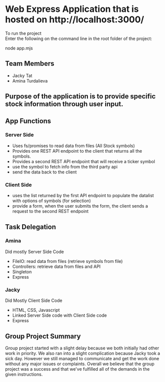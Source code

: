 # Web Express Application that is hosted on http://localhost:3000/

To run the project  
Enter the following on the command line in the root folder of the project:

node app.mjs

## Team Members

- Jacky Tat
- Amina Turdalieva

## Purpose of the application is to provide specific stock information through user input.

## App Functions

### Server Side

- Uses fs/promises to read data from files (All Stock symbols)
- Provides one REST API endpoint to the client that returns all the symbols.
- Provides a second REST API endpoint that will receive a ticker symbol
- use the symbol to fetch info from the third party api
- send the data back to the client

### Client Side

- uses the list returned by the first API endpoint to populate the datalist with options of symbols (for selection)
- provide a form, when the user submits the form, the client sends a request to the second REST endpoint

## Task Delegation

### Amina

Did mostly Server Side Code

- FileIO: read data from files (retrieve symbols from file)
- Controllers: retrieve data from files and API
- Singleton
- Express

### Jacky

Did Mostly Client Side Code

- HTML, CSS, Javascript
- Linked Server Side code with Client Side code
- Express

## Group Project Summary

Group project started with a slight delay because we both initially had other work in priority. We also ran into a slight complication because Jacky took a sick day. However we still managed to communicate and get the work done without any major issues or complaints.
Overall we believe that the group project was a success and that we've fulfilled all of the demands in the given instructions.